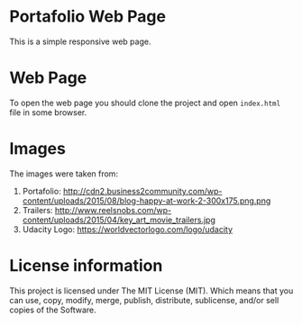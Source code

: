 # Portafolio Web Page
This is a simple responsive web page.

# Web Page
To open the web page you should clone the project and open `index.html` file in some browser.

# Images
The images were taken from:
1. Portafolio: http://cdn2.business2community.com/wp-content/uploads/2015/08/blog-happy-at-work-2-300x175.png.png
2. Trailers: http://www.reelsnobs.com/wp-content/uploads/2015/04/key_art_movie_trailers.jpg
3. Udacity Logo: https://worldvectorlogo.com/logo/udacity

# License information
This project is licensed under The MIT License (MIT). Which means that you can use, copy, modify, merge, publish, distribute, sublicense, and/or sell copies of the Software.
